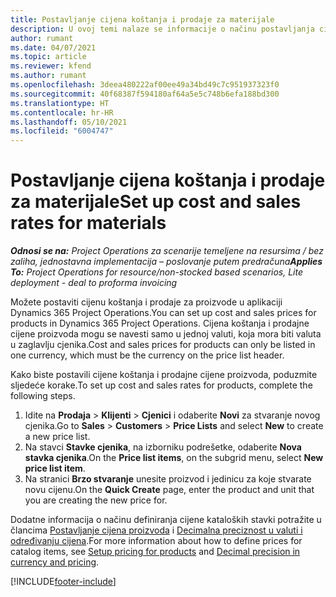 ```yaml
---
title: Postavljanje cijena koštanja i prodaje za materijale
description: U ovoj temi nalaze se informacije o načinu postavljanja cijena troška i prodaje za materijale koji se upotrebljavaju na projektima.
author: rumant
ms.date: 04/07/2021
ms.topic: article
ms.reviewer: kfend
ms.author: rumant
ms.openlocfilehash: 3deea480222af00ee49a34bd49c7c951937323f0
ms.sourcegitcommit: 40f68387f594180af64a5e5c748b6efa188bd300
ms.translationtype: HT
ms.contentlocale: hr-HR
ms.lasthandoff: 05/10/2021
ms.locfileid: "6004747"
---
```

# <a name="set-up-cost-and-sales-rates-for-materials"></a><span data-ttu-id="e951c-103">Postavljanje cijena koštanja i prodaje za materijale</span><span class="sxs-lookup"><span data-stu-id="e951c-103">Set up cost and sales rates for materials</span></span>

<span data-ttu-id="e951c-104">_**Odnosi se na:** Project Operations za scenarije temeljene na resursima / bez zaliha, jednostavna implementacija – poslovanje putem predračuna_</span><span class="sxs-lookup"><span data-stu-id="e951c-104">_**Applies To:** Project Operations for resource/non-stocked based scenarios, Lite deployment - deal to proforma invoicing_</span></span>

<span data-ttu-id="e951c-105">Možete postaviti cijenu koštanja i prodaje za proizvode u aplikaciji Dynamics 365 Project Operations.</span><span class="sxs-lookup"><span data-stu-id="e951c-105">You can set up cost and sales prices for products in Dynamics 365 Project Operations.</span></span> <span data-ttu-id="e951c-106">Cijena koštanja i prodajne cijene proizvoda mogu se navesti samo u jednoj valuti, koja mora biti valuta u zaglavlju cjenika.</span><span class="sxs-lookup"><span data-stu-id="e951c-106">Cost and sales prices for products can only be listed in one currency, which must be the currency on the price list header.</span></span>

<span data-ttu-id="e951c-107">Kako biste postavili cijene koštanja i prodajne cijene proizvoda, poduzmite sljedeće korake.</span><span class="sxs-lookup"><span data-stu-id="e951c-107">To set up cost and sales rates for products, complete the following steps.</span></span> 

1. <span data-ttu-id="e951c-108">Idite na **Prodaja** > **Klijenti** > **Cjenici** i odaberite **Novi** za stvaranje novog cjenika.</span><span class="sxs-lookup"><span data-stu-id="e951c-108">Go to **Sales** > **Customers** > **Price Lists** and select **New** to create a new price list.</span></span> 
2. <span data-ttu-id="e951c-109">Na stavci **Stavke cjenika**, na izborniku podrešetke, odaberite **Nova stavka cjenika**.</span><span class="sxs-lookup"><span data-stu-id="e951c-109">On the **Price list items**, on the subgrid menu, select **New price list item**.</span></span> 
3. <span data-ttu-id="e951c-110">Na stranici **Brzo stvaranje** unesite proizvod i jedinicu za koje stvarate novu cijenu.</span><span class="sxs-lookup"><span data-stu-id="e951c-110">On the **Quick Create** page, enter the product and unit that you are creating the new price for.</span></span>

<span data-ttu-id="e951c-111">Dodatne informacija o načinu definiranja cijene kataloških stavki potražite u člancima [Postavljanje cijena proizvoda](/dynamics365/sales-enterprise/create-price-lists-price-list-items-define-pricing-products.md) i [Decimalna preciznost u valuti i određivanju cijena](/dynamics365/sales-enterprise/decimal-precision-currency-pricing.md).</span><span class="sxs-lookup"><span data-stu-id="e951c-111">For more information about how to define prices for catalog items, see [Setup pricing for products](/dynamics365/sales-enterprise/create-price-lists-price-list-items-define-pricing-products.md) and [Decimal precision in currency and pricing](/dynamics365/sales-enterprise/decimal-precision-currency-pricing.md).</span></span>

[!INCLUDE[footer-include](../includes/footer-banner.md)]
